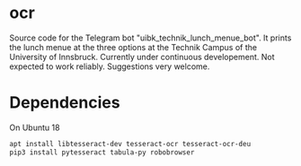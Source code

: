 # ocr
Source code for the Telegram bot "uibk_technik_lunch_menue_bot". It prints the lunch menue at the three options at the Technik Campus of the University of Innsbruck. Currently under continuous developement. Not expected to work reliably. Suggestions very welcome. 

# Dependencies
On Ubuntu 18
```bash
apt install libtesseract-dev tesseract-ocr tesseract-ocr-deu
pip3 install pytesseract tabula-py robobrowser
```